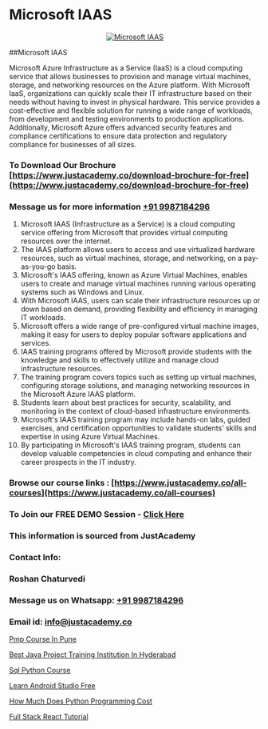 # Microsoft IAAS

<p align="center">
  <a href="https://justacademy.co/course-detail/microsoft-azure-training">
    <img src="https://justacademy.co/storage2/course_image/1708336833_course_image.png" alt="Microsoft IAAS">
  </a>
</p>
##Microsoft IAAS

Microsoft Azure Infrastructure as a Service (IaaS) is a cloud computing service that allows businesses to provision and manage virtual machines, storage, and networking resources on the Azure platform. With Microsoft IaaS, organizations can quickly scale their IT infrastructure based on their needs without having to invest in physical hardware. This service provides a cost-effective and flexible solution for running a wide range of workloads, from development and testing environments to production applications. Additionally, Microsoft Azure offers advanced security features and compliance certifications to ensure data protection and regulatory compliance for businesses of all sizes.
### To Download Our Brochure [https://www.justacademy.co/download-brochure-for-free](https://www.justacademy.co/download-brochure-for-free)
### Message us for more information [+91 9987184296](https://api.whatsapp.com/send?phone=919987184296)
1) Microsoft IAAS (Infrastructure as a Service) is a cloud computing service offering from Microsoft that provides virtual computing resources over the internet.
2) The IAAS platform allows users to access and use virtualized hardware resources, such as virtual machines, storage, and networking, on a pay-as-you-go basis.
3) Microsoft's IAAS offering, known as Azure Virtual Machines, enables users to create and manage virtual machines running various operating systems such as Windows and Linux.
4) With Microsoft IAAS, users can scale their infrastructure resources up or down based on demand, providing flexibility and efficiency in managing IT workloads.
5) Microsoft offers a wide range of pre-configured virtual machine images, making it easy for users to deploy popular software applications and services.
6) IAAS training programs offered by Microsoft provide students with the knowledge and skills to effectively utilize and manage cloud infrastructure resources.
7) The training program covers topics such as setting up virtual machines, configuring storage solutions, and managing networking resources in the Microsoft Azure IAAS platform.
8) Students learn about best practices for security, scalability, and monitoring in the context of cloud-based infrastructure environments.
9) Microsoft's IAAS training program may include hands-on labs, guided exercises, and certification opportunities to validate students' skills and expertise in using Azure Virtual Machines.
10) By participating in Microsoft's IAAS training program, students can develop valuable competencies in cloud computing and enhance their career prospects in the IT industry.

### Browse our course links : [https://www.justacademy.co/all-courses](https://www.justacademy.co/all-courses) 
### To Join our FREE DEMO Session - [Click Here](https://www.justacademy.co/register-for-course-demo)


### This information is sourced from JustAcademy
### Contact Info:
### Roshan Chaturvedi
### Message us on Whatsapp: [+91 9987184296](https://api.whatsapp.com/send?phone=919987184296)
### Email id: [info@justacademy.co](mailto:info@justacademy.co)
                
[Pmp Course In Pune](https://www.linkedin.com/pulse/pmp-course-pune-software-training-mountain-view-ayvre?trackingId=PttpmKc3tIWy2Vf9mHpFow%3D%3D&lipi=urn%3Ali%3Apage%3Ad_flagship3_company_admin%3B8iJAXExGSpWzkSgodJb9Bg%3D%3D)

[Best Java Project Training Institution In Hyderabad](https://www.linkedin.com/pulse/best-java-project-training-institution-hyderabad-yoc4c?trackingId=TKW7lrjLE6a5Gc7vBzrexQ%3D%3D&lipi=urn%3Ali%3Apage%3Ad_flagship3_company_admin%3BHOARzOn6RjSLHiGUJj0uqA%3D%3D)

[Sql Python Course](https://medium.com/@ranepooja/sql-python-course-a096aedb52d1)

[Learn Android Studio Free](https://medium.com/@roneet705/learn-android-studio-free-c7256a2f777a)

[How Much Does Python Programming Cost](https://justacademyin.github.io/justacademy/how-much-does-python-programming-cost)

[Full Stack React Tutorial](https://justacademyin.github.io/Articles/Full-Stack-React-Tutorial)

